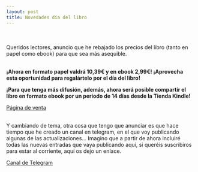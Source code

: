 ```yaml
---
layout: post
title: Novedades día del libro
---
```




<br />
<br />
Queridos lectores, anuncio que he rebajado los precios del libro (tanto en papel como ebook) para que sea más asequible.
<br />
<br />

<b>¡Ahora en formato papel valdrá 10,39€ y en ebook 2,99€! ¡Aprovecha esta oportunidad para regalártelo por el día del libro!</b>
<br />

<b>¡Para que tenga más difusión, además, ahora será posible compartir el libro en formato ebook por un periodo de 14 días desde la Tienda Kindle!</b>
<br />

[Página de venta](https://www.amazon.es/Aquellos-d%C3%ADas-fuera-del-nido/dp/B098GYT6D3)
<br />
<br />

Y cambiando de tema, otra cosa que tengo que anunciar es que hace tiempo que he creado un canal en telegram, en el que voy publicando algunas de las actualizaciones... Imagino que a partir de ahora incluiré todas las nuevas entradas que vaya publicando aquí, si queréis suscribiros para estar al corriente, aquí os dejo un enlace. 
<br />

[Canal de Telegram](https://t.me/aquellosdias)
<br />
<br />
